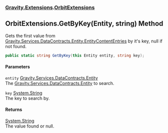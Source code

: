 ### [Gravity.Extensions](./Gravity-Extensions.md 'Gravity.Extensions').[OrbitExtensions](./Gravity-Extensions-OrbitExtensions.md 'Gravity.Extensions.OrbitExtensions')
## OrbitExtensions.GetByKey(Entity, string) Method
Gets the first value from [Gravity.Services.DataContracts.Entity.EntityContentEntries](https://docs.microsoft.com/en-us/dotnet/api/Gravity.Services.DataContracts.Entity.EntityContentEntries 'Gravity.Services.DataContracts.Entity.EntityContentEntries') by it's key, null if not found.  
```csharp
public static string GetByKey(this Entity entity, string key);
```
#### Parameters
<a name='Gravity-Extensions-OrbitExtensions-GetByKey(Entity_string)-entity'></a>
`entity` [Gravity.Services.DataContracts.Entity](https://docs.microsoft.com/en-us/dotnet/api/Gravity.Services.DataContracts.Entity 'Gravity.Services.DataContracts.Entity')  
The [Gravity.Services.DataContracts.Entity](https://docs.microsoft.com/en-us/dotnet/api/Gravity.Services.DataContracts.Entity 'Gravity.Services.DataContracts.Entity') to search.  
  
<a name='Gravity-Extensions-OrbitExtensions-GetByKey(Entity_string)-key'></a>
`key` [System.String](https://docs.microsoft.com/en-us/dotnet/api/System.String 'System.String')  
The key to search by.  
  
#### Returns
[System.String](https://docs.microsoft.com/en-us/dotnet/api/System.String 'System.String')  
The value found or null.  
